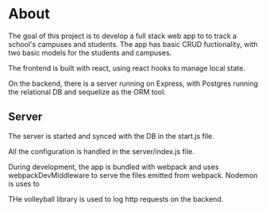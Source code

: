 # About

The goal of this project is to develop a full stack web app to to track a school's campuses and students. The app has basic CRUD fuctionality, with two basic models for the students and campuses.

The frontend is built with react, using react hooks to manage local state.

On the backend, there is a server running on Express, with Postgres running the relational DB and sequelize as the ORM tool.

## Server

The server is started and synced with the DB in the start.js file.

All the configuration is handled in the server/index.js file.

During development, the app is bundled with webpack and uses webpackDevMiddleware to serve the files emitted from webpack. Nodemon is uses to

THe volleyball library is used to log http requests on the backend.
